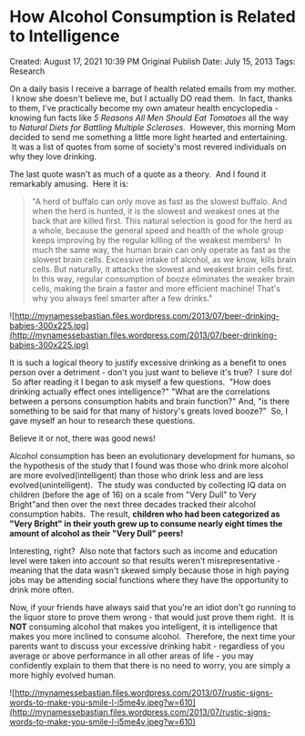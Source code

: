 # How Alcohol Consumption is Related to Intelligence

Created: August 17, 2021 10:39 PM
Original Publish Date: July 15, 2013
Tags: Research

On a daily basis I receive a barrage of health related emails from my mother.  I know she doesn't believe me, but I actually DO read them.  In fact, thanks to them, I've practically become my own amateur health encyclopedia - knowing fun facts like *5 Reasons All Men Should Eat Tomatoes* all the way to *Natural Diets for Battling Multiple Scleroses.*  However, this morning Mom decided to send me something a little more light hearted and entertaining.  It was a list of quotes from some of society's most revered individuals on why they love drinking.

The last quote wasn't as much of a quote as a theory.  And I found it remarkably amusing.  Here it is:

> "A herd of buffalo can only move as fast as the slowest buffalo. And when the herd is hunted, it is the slowest and weakest ones at the back that are killed first. This natural selection is good for the herd as a whole, because the general speed and health of the whole group keeps improving by the regular killing of the weakest members!  In much the same way, the human brain can only operate as fast as the slowest brain cells. Excessive intake of alcohol, as we know, kills brain cells. But naturally, it attacks the slowest and weakest brain cells first. In this way, regular consumption of booze eliminates the weaker brain cells, making the brain a faster and more efficient machine! That's why you always feel smarter after a few drinks."
> 

![http://mynamessebastian.files.wordpress.com/2013/07/beer-drinking-babies-300x225.jpg](http://mynamessebastian.files.wordpress.com/2013/07/beer-drinking-babies-300x225.jpg)

It is such a logical theory to justify excessive drinking as a benefit to ones person over a detriment - don't you just want to believe it's true?  I sure do!  So after reading it I began to ask myself a few questions.  "How does drinking actually effect ones intelligence?" "What are the correlations between a persons consumption habits and brain function?" And, "is there something to be said for that many of history's greats loved booze?"  So, I gave myself an hour to research these questions.

Believe it or not, there was good news!

Alcohol consumption has been an evolutionary development for humans, so the hypothesis of the study that I found was those who drink more alcohol are more evolved(intelligent) than those who drink less and are less evolved(unintelligent).  The study was conducted by collecting IQ data on children (before the age of 16) on a scale from "Very Dull" to Very Bright"and then over the next three decades tracked their alcohol consumption habits.  The result, **children who had been categorized as "Very Bright" in their youth grew up to consume nearly eight times the amount of alcohol as their "Very Dull" peers!**

Interesting, right?  Also note that factors such as income and education level were taken into account so that results weren't misrepresentative - meaning that the data wasn't skewed simply because those in high paying jobs may be attending social functions where they have the opportunity to drink more often.

Now, if your friends have always said that you're an idiot don't go running to the liquor store to prove them wrong - that would just prove them right.  It is **NOT** consuming alcohol that makes you intelligent, it is intelligence that makes you more inclined to consume alcohol.  Therefore, the next time your parents want to discuss your excessive drinking habit - regardless of you average or above performance in all other areas of life - you may confidently explain to them that there is no need to worry, you are simply a more highly evolved human.

![http://mynamessebastian.files.wordpress.com/2013/07/rustic-signs-words-to-make-you-smile-l-i5me4v.jpeg?w=610](http://mynamessebastian.files.wordpress.com/2013/07/rustic-signs-words-to-make-you-smile-l-i5me4v.jpeg?w=610)